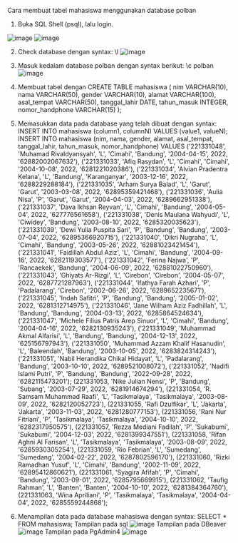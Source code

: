 Cara membuat tabel mahasiswa menggunakan database polban

  1. Buka SQL Shell (psql), lalu login.
  
  ![image](https://github.com/Vools24/pertemuan2-basis-data/assets/148308642/dca9a559-efc4-46e8-ac7a-ef0ae2fc240d)
  ![image](https://github.com/Vools24/pertemuan2-basis-data/assets/148308642/1cfcb56a-40dc-4eeb-a1b6-7577213db24e)

  2. Check database dengan syntax: \l
  ![image](https://github.com/Vools24/pertemuan2-basis-data/assets/148308642/f3058b70-2422-4f9f-b9b1-8644159b6785)

  3. Masuk kedalam database polban dengan syntax berikut: \c polban
  ![image](https://github.com/Vools24/pertemuan2-basis-data/assets/148308642/f667b7d9-2325-4925-8842-6844af3f6092)

  4. Membuat tabel dengan CREATE TABLE mahasiswa (
    nim VARCHAR(10),
    nama VARCHAR(50),
    gender VARCHAR(10),
    alamat VARCHAR(100),
    asal_tempat VARCHAR(50),
    tanggal_lahir DATE,
    tahun_masuk INTEGER,
    nomor_handphone VARCHAR(15)
);

  5. Memasukkan data pada database yang telah dibuat dengan syntax: INSERT INTO mahasiswa (column1, columnN) VALUES (value1, valueN);
     INSERT INTO mahasiswa (nim, nama, gender, alamat, asal_tempat, tanggal_lahir, tahun_masuk, nomor_handphone) 
VALUES 
    ('221331048', 'Muhamad Rivaldyansyah', 'L', 'Cimahi', 'Bandung', '2004-04-15', 2022, '62882002067632'),
    ('221331033', 'Afiq Rasydan', 'L', 'Cimahi', 'Cimahi', '2004-10-08', 2022, '6281221020386'),
    ('221331034', 'Alvian Pradentra Kelana', 'L', 'Bandung', 'Karanganyar', '2003-12-16', 2022, '6288229288184'),
    ('221331035', 'Arham Surya Balad', 'L', 'Garut', 'Garut', '2003-03-08', 2022, '62895359421468'),
    ('221331036', 'Aulia Nisa', 'P', 'Garut', 'Garut', '2004-04-03', 2022, '6289662951338'),
    ('221331037', 'Dava Ikhsan Reyvan', 'L', 'Cimahi', 'Bandung', '2004-05-04', 2022, '627776561658'),
    ('221331038', 'Denis Maulana Wahyudi', 'L', 'Ciwidey', 'Bandung', '2003-08-10', 2022, '6285320035623'),
    ('221331039', 'Dewi Yulia Puspita Sari', 'P', 'Bandung', 'Bandung', '2003-07-04', 2022, '62895366920715'),
    ('221331040', 'Dikri Nugraha', 'L', 'Cimahi', 'Bandung', '2003-05-26', 2022, '62881023421454'),
    ('221331041', 'Faidillah Abdul Aziz', 'L', 'Cimahi', 'Bandung', '2004-09-16', 2022, '6282119303577'),
    ('221331042', 'Ferina Najwa', 'P', 'Rancaekek', 'Bandung', '2004-06-09', 2022, '62881022750960'),
    ('221331043', 'Ghiyats Ar-Rizgi', 'L', 'Cirebon', 'Cirebon', '2004-05-07', 2022, '6287721287963'),
    ('221331044', 'Ifathya Farah Azhari', 'P', 'Padalarang', 'Cirebon', '2002-06-26', 2022, '6289652235671'),
    ('221331045', 'Indah Safitri', 'P', 'Bandung', 'Bandung', '2005-01-02', 2022, '6281312714975'),
    ('221331046', 'Jane Wilham Aziz Fadhillah', 'L', 'Bandung', 'Bandung', '2004-03-13', 2022, '6285864524634'),
    ('221331047', 'Michele Filius Patris Arep Sinuor', 'L', 'Cimahi', 'Bandung', '2004-04-16', 2022, '6282130935243'),
    ('221331049', 'Muhammad Akmal Alfarisi', 'L', 'Bandung', 'Bandung', '2004-12-13', 2022, '625156797943'),
    ('221331050', 'Muhammad Azzam Khalif Hasanudin', 'L', 'Baleendah', 'Bandung', '2003-10-05', 2022, '6283824314243'),
    ('221331051', 'Nabil Herandika Chikal Hidayat', 'L', 'Padalarang', 'Bandung', '2003-10-10', 2022, '6289521008072'),
    ('221331052', 'Nadifi Islami Putri', 'P', 'Bandung', 'Bandung', '2022-09-28', 2022, '6282115473201');
    (221331053, 'Nike Julian Nensi', 'P', 'Bandung', 'Subang', '2003-07-29', 2022, '6281914674294'),
    (221331054, 'R. Samsam Muhammad Raafi', 'L', 'Tasikmalaya', 'Tasikmalaya', '2003-08-09', 2022, '6282120052723'),
    (221331055, 'Rafi Dzulfikar', 'L', 'Jakarta', 'Jakarta', '2003-11-03', 2022, '6281280777153'),
    (221331056, 'Rani Nur Fitriani', 'P', 'Tasikmalaya', 'Tasikmalaya', '2004-10-10', 2022, '6282317950575'),
    (221331057, 'Rezza Mediani Fadilah', 'P', 'Sukabumi', 'Sukabumi', '2004-12-03', 2022, '6281399347551'),
    (221331058, 'Rifan Aghni Al Farisan', 'L', 'Tasikmalaya', 'Tasikmalaya', '2003-08-09', 2022, '6285930305254'),
    (221331059, 'Rio Febrian', 'L', 'Sumedang', 'Sumedang', '2004-02-22', 2022, '6287802596170'),
    (221331060, 'Rizki Ramadhan Yusuf', 'L', 'Cimahi', 'Bandung', '2002-11-09', 2022, '62895412860621'),
    (221331061, 'Syagira Afifah', 'P', 'Cimahi', 'Bandung', '2003-09-01', 2022, '6285795669915'),
    (221331062, 'Taufig Rahman', 'L', 'Banten', 'Banten', '2004-10-10', 2022, '6281384364760'),
    (221331063, 'Wina Apriliani', 'P', 'Tasikmalaya', 'Tasikmalaya', '2004-04-04', 2022, '6285559244868');

  6. Menampilan data pada database mahasiswa dengan syntax: SELECT * FROM mahasiswa;
      Tampilan pada sql
        ![image](https://github.com/Vools24/pertemuan2-basis-data/assets/148308642/f0118b18-5c85-4f33-9974-e208cd6f6fa0)
      Tampilan pada DBeaver
         ![image](https://github.com/Vools24/pertemuan2-basis-data/assets/148308642/20796f0a-398a-4416-91f3-5be25677204e)
      Tampilan pada PgAdmin4
        ![image](https://github.com/Vools24/pertemuan2-basis-data/assets/148308642/4b5eb5ac-9e50-4d1f-bdd7-3ac04f014680)

